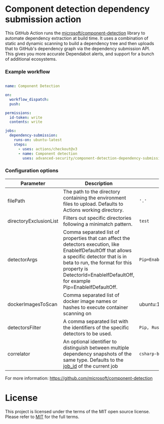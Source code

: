 # Component detection dependency submission action

This GitHub Action runs the [microsoft/component-detection](https://github.com/microsoft/component-detection) library to automate dependency extraction at build time. It uses a combination of static and dynamic scanning to build a dependency tree and then uploads that to GitHub's dependency graph via the dependency submission API. This gives you more accurate Dependabot alerts, and support for a bunch of additional ecosystems. 

### Example workflow

```yaml

name: Component Detection

on:
  workflow_dispatch:
  push:

permissions: 
  id-token: write
  contents: write

jobs:
  dependency-submission:
    runs-on: ubuntu-latest
    steps:
      - uses: actions/checkout@v3
      - name: Component detection 
        uses: advanced-security/component-detection-dependency-submission-action@v0.0.3
```        

### Configuration options

| Parameter | Description | Example | 
| --- | --- | --- | 
filePath | The path to the directory containing the environment files to upload. Defaults to Actions working directory. | `'.'`
directoryExclusionList | Filters out specific directories following a minimatch pattern. | `test`
detectorArgs | Comma separated list of properties that can affect the detectors execution, like EnableIfDefaultOff that allows a specific detector that is in beta to run, the format for this property is DetectorId=EnableIfDefaultOff, for example Pip=EnableIfDefaultOff. | `Pip=EnableIfDefaultOff`
dockerImagesToScan |Comma separated list of docker image names or hashes to execute container scanning on |  ubuntu:16.04,56bab49eef2ef07505f6a1b0d5bd3a601dfc3c76ad4460f24c91d6fa298369ab | 
detectorsFilter | A comma separated list with the identifiers of the specific detectors to be used. | `Pip, RustCrateDetector`
correlator | An optional identifier to distinguish between multiple dependency snapshots of the same type. Defaults to the [job_id](https://docs.github.com/en/actions/using-workflows/workflow-syntax-for-github-actions#jobsjob_id) of the current job | `csharp-backend`

For more information: https://github.com/microsoft/component-detection

# License
This project is licensed under the terms of the MIT open source license. Please refer to [MIT](LICENSE.md) for the full terms.
